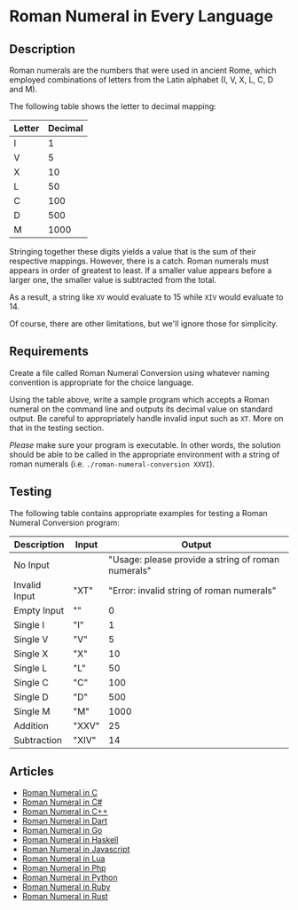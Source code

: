 # Roman Numeral in Every Language

## Description

Roman numerals are the numbers that were used in ancient Rome, which employed
combinations of letters from the Latin alphabet (I, V, X, L, C, D and M).

The following table shows the letter to decimal mapping:

| Letter | Decimal |
| ------ | ------- |
| I      | 1       |
| V      | 5       |
| X      | 10      |
| L      | 50      |
| C      | 100     |
| D      | 500     |
| M      | 1000    |

Stringing together these digits yields a value that is the sum of their
respective mappings. However, there is a catch. Roman numerals must appears in
order of greatest to least. If a smaller value appears before a larger one,
the smaller value is subtracted from the total.

As a result, a string like `XV` would evaluate to 15 while `XIV` would
evaluate to 14.

Of course, there are other limitations, but we'll ignore those for simplicity.


## Requirements

Create a file called Roman Numeral Conversion using whatever naming
convention is appropriate for the choice language.

Using the table above, write a sample program which accepts a Roman numeral on
the command line and outputs its decimal value on standard output. Be careful
to appropriately handle invalid input such as `XT`. More on that in the testing
section.

_Please_ make sure your program is executable. In other words, the solution
should be able to be called in the appropriate environment with a string
of roman numerals (i.e. `./roman-numeral-conversion XXVI`).


## Testing

The following table contains appropriate examples for testing a Roman Numeral
Conversion program:

| Description   | Input | Output                                             |
| ------------- | ----- | -------------------------------------------------- |
| No Input      |       | "Usage: please provide a string of roman numerals" |
| Invalid Input | "XT"  | "Error: invalid string of roman numerals"          |
| Empty Input   | ""    | 0                                                  |
| Single I      | "I"   | 1                                                  |
| Single V      | "V"   | 5                                                  |
| Single X      | "X"   | 10                                                 |
| Single L      | "L"   | 50                                                 |
| Single C      | "C"   | 100                                                |
| Single D      | "D"   | 500                                                |
| Single M      | "M"   | 1000                                               |
| Addition      | "XXV" | 25                                                 |
| Subtraction   | "XIV" | 14                                                 |


## Articles

- [Roman Numeral in C](https://sampleprograms.io/projects/roman-numeral/c)
- [Roman Numeral in C#](https://sampleprograms.io/projects/roman-numeral/c-sharp)
- [Roman Numeral in C++](https://sampleprograms.io/projects/roman-numeral/c-plus-plus)
- [Roman Numeral in Dart](https://sampleprograms.io/projects/roman-numeral/dart)
- [Roman Numeral in Go](https://sampleprograms.io/projects/roman-numeral/go)
- [Roman Numeral in Haskell](https://sampleprograms.io/projects/roman-numeral/haskell)
- [Roman Numeral in Javascript](https://sampleprograms.io/projects/roman-numeral/javascript)
- [Roman Numeral in Lua](https://sampleprograms.io/projects/roman-numeral/lua)
- [Roman Numeral in Php](https://sampleprograms.io/projects/roman-numeral/php)
- [Roman Numeral in Python](https://sampleprograms.io/projects/roman-numeral/python)
- [Roman Numeral in Ruby](https://sampleprograms.io/projects/roman-numeral/ruby)
- [Roman Numeral in Rust](https://sampleprograms.io/projects/roman-numeral/rust)